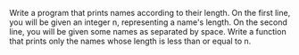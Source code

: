 Write a program that prints names according to their length. On the first line, you will be given an integer n,
representing a name's length. On the second line, you will be given some names as separated by space. Write a
function that prints only the names whose length is less than or equal to n.
